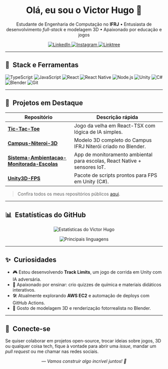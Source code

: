 <!--<p align="center">
  <img src="https://raw.githubusercontent.com/Gannicos/Gannicos/main/House in the beach (2).png" alt="Banner Victor Hugo" width="100%">
</p>-->

<h1 align="center">Olá, eu sou o Victor Hugo 👋</h1>

<p align="center">
  Estudante de Engenharia de Computação no <strong>IFRJ</strong> • Entusiasta de desenvolvimento <em>full-stack</em> e modelagem 3D • Apaixonado por educação e jogos
</p>

<p align="center">
  <a href="https://linkedin.com/in/victor-hugo-lima-monteiro-473969257">
    <img alt="LinkedIn" src="https://img.shields.io/badge/LinkedIn-0A66C2?style=for-the-badge&logo=linkedin&logoColor=white">
  </a>
  <a href="https://instagram.com/victorhugolima___">
    <img alt="Instagram" src="https://img.shields.io/badge/Instagram-E4405F?style=for-the-badge&logo=instagram&logoColor=white">
  </a>
  <a href="https://linktr.ee/VHlimamonteiro">
    <img alt="Linktree" src="https://img.shields.io/badge/Linktree-39E09B?style=for-the-badge&logo=linktree&logoColor=white">
  </a>
</p>

---

## 🚀 &nbsp;Stack e Ferramentas

![TypeScript](https://img.shields.io/badge/-TypeScript-3178C6?style=flat-square&logo=typescript&logoColor=white)
![JavaScript](https://img.shields.io/badge/-JavaScript-F7DF1E?style=flat-square&logo=javascript&logoColor=black)
![React](https://img.shields.io/badge/-React-61DAFB?style=flat-square&logo=react&logoColor=black)
![React Native](https://img.shields.io/badge/-React%20Native-61DAFB?style=flat-square&logo=react&logoColor=black)
![Node.js](https://img.shields.io/badge/-Node.js-339933?style=flat-square&logo=node.js&logoColor=white)
![Unity](https://img.shields.io/badge/-Unity-000000?style=flat-square&logo=unity&logoColor=white)
![C#](https://img.shields.io/badge/-C%23-239120?style=flat-square&logo=csharp&logoColor=white)
![Blender](https://img.shields.io/badge/-Blender-F5792A?style=flat-square&logo=blender&logoColor=white)
![Git](https://img.shields.io/badge/-Git-F05032?style=flat-square&logo=git&logoColor=white)

---

## 📌 &nbsp;Projetos em Destaque

| Repositório | Descrição rápida |
|-------------|------------------|
| **[Tic-Tac-Toe](https://github.com/Gannicos/Tic-Tac-Toe)** | Jogo da velha em React-TSX com lógica de IA simples. |
| **[Campus-Niteroi-3D](https://github.com/Gannicos/Campus-Niteroi-3D)** | Modelo 3D completo do Campus IFRJ Niterói criado no Blender. |
| **[Sistema-Ambientacao-Monitorada-Escolas](https://github.com/Gannicos/Sistema-Ambientacao-Monitorada-Escolas)** | App de monitoramento ambiental para escolas, React Native + sensores IoT. |
| **[Unity3D-FPS](https://github.com/Gannicos/Unity3D-FPS)** | Pacote de scripts prontos para FPS em Unity (C#). |

> Confira todos os meus repositórios públicos [aqui](https://github.com/Gannicos?tab=repositories).

---

## 📊 &nbsp;Estatísticas do GitHub

<p align="center">
  <img src="https://github-readme-stats.vercel.app/api?username=Gannicos&show_icons=true&hide_title=true&hide_rank=false&include_all_commits=true&hide_border=true" alt="Estatísticas do Victor Hugo">
</p>
<p align="center">
  <img src="https://github-readme-stats.vercel.app/api/top-langs/?username=Gannicos&layout=compact&hide_border=true" alt="Principais linguagens">
</p>

---

## ✨ &nbsp;Curiosidades

- 🎮 Estou desenvolvendo **Track Limits**, um jogo de corrida em Unity com IA adversária.
- 📖 Apaixonado por ensinar: crio quizzes de química e materiais didáticos interativos.
- 🛠️ Atualmente explorando **AWS EC2** e automação de deploys com GitHub Actions.
- 🎨 Gosto de modelagem 3D e renderização fotorrealista no Blender.

---

## 🤝 &nbsp;Conecte-se

Se quiser colaborar em projetos open-source, trocar ideias sobre jogos, 3D ou qualquer coisa tech, fique à vontade para abrir uma _issue_,  mandar um _pull request_ ou me chamar nas redes sociais.

<p align="center">
  <em>— Vamos construir algo incrível juntos! 🚀</em>
</p>
